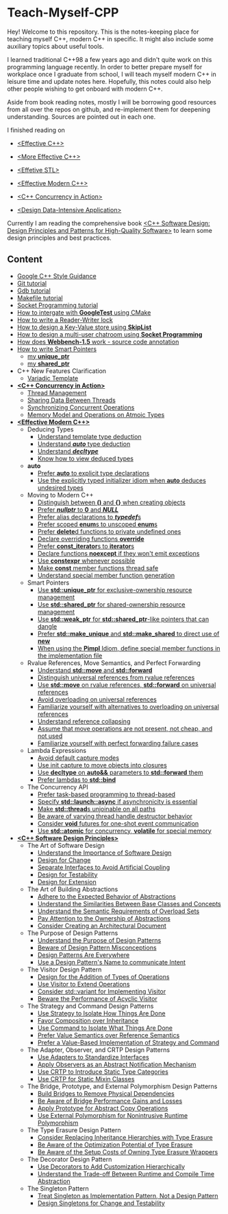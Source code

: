 # Teach-Myself-CPP

Hey! Welcome to this repository. This is the notes-keeping place for teaching myself C++, modern C++ in specific. It might also include some auxiliary topics about useful tools.

I learned traditional C++98 a few years ago and didn't quite work on this programming language recently. In order to better prepare myself for workplace once I graduate from school, I will teach myself modern C++ in leisure time and update notes here. Hopefully, this notes could also help other people wishing to get onboard with modern C++.

Aside from book reading notes, mostly I will be borrowing good resources from all over the repos on github, and re-implement them for deepening understanding. Sources are pointed out in each one.

I finished reading on 

+ [\<Effective C++\>](https://www.oreilly.com/library/view/effective-c-55/0321334876/)

+ [\<More Effective C++\>](https://www.oreilly.com/library/view/more-effective-c/9780321545190/)

+ [\<Effetive STL\>](https://www.oreilly.com/library/view/effective-stl/9780321545183/)

+ [\<Effective Modern C++\>](https://www.oreilly.com/library/view/effective-modern-c/9781491908419/)

+ [\<C++ Concurrency in Action\>](https://www.manning.com/books/c-plus-plus-concurrency-in-action)

+ [\<Design Data-Intensive Application\>](https://www.oreilly.com/library/view/designing-data-intensive-applications/9781491903063/)

Currently I am reading the comprehensive book [\<C++ Software Design: Design Principles and Patterns for High-Quality Software\>](https://www.oreilly.com/library/view/c-software-design/9781098113155/) to learn some design principles and best practices.

## Content

- [Google C++ Style Guidance](https://google.github.io/styleguide/cppguide.html)
- [Git tutorial](./Git-tutorial)
- [Gdb tutorial](./Gdb-tutorial)
- [Makefile tutorial](./Makefile-tutorial)
- [Socket Programming tutorial](./Socket-Programming)
- [How to intergate with **GoogleTest** using CMake](./CMake-googletest-tutorial)
- [How to write a Reader-Writer lock](./ReaderWriter-lock)
- [How to design a Key-Value store using **SkipList**](./KV-store-skiplist)
- [How to design a multi-user chatroom using **Socket Programming**](https://github.com/YukunJ/TurtleChat)
- [How does **Webbench-1.5** work - source code annotation](https://github.com/YukunJ/annotated-webbench-1.5)
- [How to write Smart Pointers](./Smart_ptr)
    * [my **unique_ptr**](./Smart_ptr/README.md#unique_ptr)
    * [my **shared_ptr**](./Smart_ptr/README.md#shared_ptr)
- C++ New Features Clarification
	* [Variadic Template](./Modern-C++-features/varadic_template)
- [**<C++ Concurrency in Action>**](./Concurrency-C++/C++_Concurrency_in_Action.pdf)
	* [Thread Management](./Concurrency-C++/thread_management.md)
	* [Sharing Data Between Threads](./Concurrency-C++/sharing_data_between_threads.md)
    * [Synchronizing Concurrent Operations](./Concurrency-C++/synchronizing_concurrent_operations.md)
	* [Memory Model and Operations on Atmoic Types](./Concurrency-C++/memory_model_and_operations_on_atomic_types.md)
- [**<Effective Modern C++>**](./Effective-Modern-C++/Effective-Modern-CPP.pdf)
	* Deducing Types
        * [Understand template type deduction](./Effective-Modern-C++/Item-01)
        * [Understand ***auto*** type deduction](./Effective-Modern-C++/Item-02)
		* [Understand ***decltype***](./Effective-Modern-C++/Item-03)
		* [Know how to view deduced types](./Effective-Modern-C++/Item-04)
	* **auto**
		* [Prefer **auto** to explicit type declarations](./Effective-Modern-C++/Item-05)
		* [Use the explicitly typed initializer idiom when **auto** deduces undesired types](./Effective-Modern-C++/Item-06)
	* Moving to Modern C++
		* [Distinguish between **()** and **{}** when creating objects](./Effective-Modern-C++/Item-07)
        * [Prefer ***nullptr*** to **0** and ***NULL***](./Effective-Modern-C++/Item-08)
		* [Prefer alias declarations to ***typedef***s](./Effective-Modern-C++/Item-09)
		* [Prefer scoped **enum**s to unscoped **enum**s](./Effective-Modern-C++/Item-10)
		* [Prefer **delete**d functions to private undefined ones](./Effective-Modern-C++/Item-11)
		* [Declare overriding functions **override**](./Effective-Modern-C++/Item-12)
		* [Prefer **const_iterator**s to **iterator**s](./Effective-Modern-C++/Item-13)
		* [Declare functions **noexcept** if they won't emit exceptions](./Effective-Modern-C++/Item-14)
        * [Use **constexpr** whenever possible](./Effective-Modern-C++/Item-15)
		* [Make **const** member functions thread safe](./Effective-Modern-C++/Item-16)
        * [Understand special member function generation](./Effective-Modern-C++/Item-17)
	* Smart Pointers
		* [Use **std::unique_ptr** for exclusive-ownership resource management](./Effective-Modern-C++/Item-18) 
        * [Use **std::shared_ptr** for shared-ownership resource management](./Effective-Modern-C++/Item-19)
		* [Use **std::weak_ptr** for **std::shared_ptr**-like pointers that can dangle](./Effective-Modern-C++/Item-20)   
		* [Prefer **std::make_unique** and **std::make_shared** to direct use of **new**](./Effective-Modern-C++/Item-21)   
		* [When using the **Pimpl** Idiom, define special member functions in the implementation file](./Effective-Modern-C++/Item-22)   
	* Rvalue References, Move Semantics, and Perfect Forwarding
        * [Understand **std::move** and **std::forward**](./Effective-Modern-C++/Item-23)
        * [Distinguish universal references from rvalue references](./Effective-Modern-C++/Item-24)
        * [Use **std::move** on rvalue references, **std::forward** on universal references](./Effective-Modern-C++/Item-25)
		* [Avoid overloading on universal references](./Effective-Modern-C++/Item-26)
		* [Familiarize yourself with alternatives to overloading on universal references](./Effective-Modern-C++/Item-27)
		* [Understand reference collapsing](./Effective-Modern-C++/Item-28)
		* [Assume that move operations are not present, not cheap, and not used](./Effective-Modern-C++/Item-29)
		* [Familiarize yourself with perfect forwarding failure cases](./Effective-Modern-C++/Item-30)
	* Lambda Expressions
		* [Avoid default capture modes](./Effective-Modern-C++/Item-31)
		* [Use init capture to move objects into closures](./Effective-Modern-C++/Item-32)
		* [Use **decltype** on **auto&&** parameters to **std::forward** them](./Effective-Modern-C++/Item-33)
		* [Prefer lambdas to **std::bind**](./Effective-Modern-C++/Item-34)
	* The Concurrency API
		* [Prefer task-based programming to thread-based](./Effective-Modern-C++/Item-35)
		* [Specify **std::launch::async** if asynchronicity is essential](./Effective-Modern-C++/Item-36)
		* [Make **std::thread**s unjoinable on all paths](./Effective-Modern-C++/Item-37)
		* [Be aware of varying thread handle destructor behavior](./Effective-Modern-C++/Item-38)
		* [Consider **void** futures for one-shot event communication](./Effective-Modern-C++/Item-39)
		* [Use **std::atomic** for concurrency, **volatile** for special memory](./Effective-Modern-C++/Item-40)
- [**<C++ Software Design Principles>**](https://www.oreilly.com/library/view/c-software-design/9781098113155/)
	* The Art of Software Design
		* [Understand the Importance of Software Design](./C++-software-design/item1.md)
		* [Design for Change](./C++-software-design/item2.md)
		* [Separate Interfaces to Avoid Artificial Coupling](./C++-software-design/item3.md)
		* [Design for Testability](./C++-software-design/item4.md)
		* [Design for Extension](./C++-software-design/item5.md)
	* The Art of Building Abstractions
		* [Adhere to the Expected Behavior of Abstractions](./C++-software-design/item6.md)
		* [Understand the Similarities Between Base Classes and Concepts](./C++-software-design/item7.md)
		* [Understand the Semantic Requirements of Overload Sets](./C++-software-design/item8.md)
		* [Pay Attention to the Ownership of Abstractions](./C++-software-design/item9.md)
		* [Consider Creating an Architectural Document](./C++-software-design/item10.md)
	* The Purpose of Design Patterns
		* [Understand the Purpose of Design Patterns](./C++-software-design/item11.md)
		* [Beware of Design Pattern Misconceptions](./C++-software-design/item12.md)
		* [Design Patterns Are Everywhere](./C++-software-design/item13.md)
		* [Use a Design Pattern's Name to communicate Intent](./C++-software-design/item14.md)
	* The Visitor Design Pattern
		* [Design for the Addition of Types of Operations](./C++-software-design/item15.md)
    	* [Use Visitor to Extend Operations](./C++-software-design/item16.md)
		* [Consider std::variant for Implementing Visitor](./C++-software-design/item17.md)
		* [Beware the Performance of Acyclic Visitor](./C++-software-design/item18.md)
	* The Strategy and Command Design Patterns
		* [Use Strategy to Isolate How Things Are Done](./C++-software-design/item19.md)
		* [Favor Composition over Inheritance](./C++-software-design/item20.md)
		* [Use Command to Isolate What Things Are Done](./C++-software-design/item21.md)
		* [Prefer Value Semantics over Reference Semantics](./C++-software-design/item22.md)
		* [Prefer a Value-Based Implementation of Strategy and Command](./C++-software-design/item23.md)
	* The Adapter, Observer, and CRTP Design Patterns
		* [Use Adapters to Standardize Interfaces](./C++-software-design/item24.md)
		* [Apply Observers as an Abstract Notification Mechanism](./C++-software-design/item25.md)
		* [Use CRTP to Introduce Static Type Categories](./C++-software-design/item26.md)
		* [Use CRTP for Static Mixin Classes](./C++-software-design/item27.md)
	* The Bridge, Prototype, and External Polymorphism Design Patterns
		* [Build Bridges to Remove Physical Dependencies](./C++-software-design/item28.md)
		* [Be Aware of Bridge Performance Gains and Losses](./C++-software-design/item29.md)
		* [Apply Prototype for Abstract Copy Operations](./C++-software-design/item30.md)
		* [Use External Polymorphism for Nonintrusive Runtime Polymorphism](./C++-software-design/item31.md)
	* The Type Erasure Design Pattern
		* [Consider Replacing Inheritance Hierarchies with Type Erasure](./C++-software-design/item32.md)
		* [Be Aware of the Optimization Potential of Type Erasure](./C++-software-design/item33.md)
		* [Be Aware of the Setup Costs of Owning Type Erasure Wrappers](./C++-software-design/item34.md)
	* The Decorator Design Pattern
		* [Use Decorators to Add Customization Hierarchically](./C++-software-design/item35.md)
		* [Understand the Trade-off Between Runtime and Compile Time Abstraction](./C++-software-design/item36.md)	
	* The Singleton Pattern
		* [Treat Singleton as Implementation Pattern, Not a Design Pattern](./C++-software-design/item37.md)	
		* [Design Singletons for Change and Testability](./C++-software-design/item38.md)	
